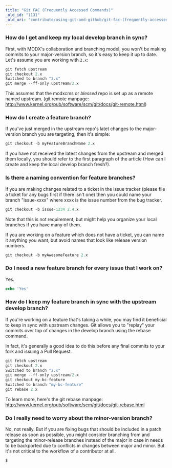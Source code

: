 ```yaml
---
title: "Git FAC (Frequently Accessed Commands)"
_old_id: "1131"
_old_uri: "contribute/using-git-and-github/git-fac-(frequently-accessed-commands)"
---
```


### How do I get and keep my local develop branch in sync?

First, with MODX's collaboration and branching model, you won't be making commits to your major-version branch, so it's easy to keep it up to date. Let's assume you are working with `2.x`:

``` php
git fetch upstream
git checkout 2.x
Switched to branch "2.x"
git merge --ff-only upstream/2.x
```

This assumes that the modxcms or _blessed_ repo is set up as a remote named upstream. (git remote manpage: <http://www.kernel.org/pub/software/scm/git/docs/git-remote.html>)

### How do I create a feature branch?

If you've just merged in the upstream repo's latet changes to the major-version branch you are targeting, then it's simple:

``` php
git checkout -b myFeatureBranchName 2.x
```

If you have not received the latest changes from the upstream and merged them locally, you should refer to the first paragraph of the article (How can I create and keep the local develop branch fresh?).

### Is there a naming convention for feature branches?

If you are making changes related to a ticket in the issue tracker (please file a ticket for any bugs first if there isn't one) then you could name your branch "issue-xxxx" where xxxx is the issue number from the bug tracker.

``` php
git checkout -b issue-1234 2.4.x
```

Note that this is not requirement, but might help you organize your local branches if you have many of them.

If you are working on a feature which does not have a ticket, you can name it anything you want, but avoid names that look like release version numbers.

``` php
git checkout -b myAwesomeFeature 2.x
```

### Do I need a new feature branch for every issue that I work on?

Yes.

``` php
echo 'Yes'
```

### How do I keep my feature branch in sync with the upstream develop branch?

If you're working on a feature that's taking a while, you may find it beneficial to keep in sync with upstream changes. Git allows you to "replay" your commits over top of changes in the develop branch using the rebase command.

In fact, it's generally a good idea to do this before any final commits to your fork and issuing a Pull Request.

``` php
git fetch upstream
git checkout 2.x
Switched to branch "2.x"
git merge --ff-only upstream/2.x
git checkout my-bc-feature
Switched to branch "my-bc-feature"
git rebase 2.x
```

To learn more, here's the git rebase manpage: <http://www.kernel.org/pub/software/scm/git/docs/git-rebase.html>

### Do I really need to worry about the minor-version branch?

No, not really. But if you are fixing bugs that should be included in a patch release as soon as possible, you might consider branching from and targeting the minor-release branches instead of the major in case in needs to be backported due to conflicts in changes between major and minor. But it's not critical to the workflow of a contributor at all.

``` php
$
```
